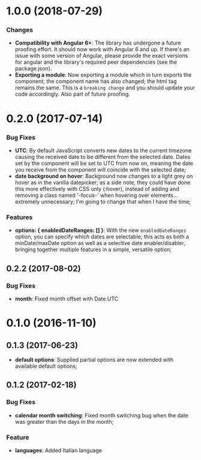 
# 1.0.0 (2018-07-29) 
  
### Changes  
  
* **Compatibility with Angular 6+**: The library has undergone a future proofing effort. It should now work with Angular 6 and up. If there's an issue with some version of Angular, please provide the exact versions for angular and the library's required peer dependencies (see the package.json).
* **Exporting a module**: Now exporting a module which in turn exports the component; the component name has also changed; the html tag remains the same. This is a `breaking change` and you should update your code accordingly. Also part of future proofing.

# 0.2.0 (2017-07-14)  
  
### Bug Fixes  
  
* **UTC**: By default JavaScript converts new dates to the current timezone causing the received date to be different from the selected date. Dates set by the component will be set to UTC from now on, meaning the date you receive from the component will coincide with the selected date;  
* **date background on hover**: Background now changes to a light grey on hover as in the vanilla datepicker; as a side note, they could have done this more effectively with CSS only (:hover), instead of adding and removing a class named '-focus-' when hovering over elements... extremely unnecessary; I'm going to change that when I have the time;  
  
### Features  
  
* **options: { enabledDateRanges: [] }**: With the new `enabledDateRanges` option, you can specify which dates are selectable; this acts as both a minDate/maxDate option as well as a selective date enabler/disabler, bringing together multiple features in a simple, versatile option;  
  
## 0.2.2 (2017-08-02)  
  
### Bug Fixes  
  
* **month**: Fixed month offset with Date.UTC  
  
# 0.1.0 (2016-11-10)  
  
## 0.1.3 (2017-06-23)  
  
* **default options**: Supplied partial options are now extended with available default options;  
  
## 0.1.2 (2017-02-18)  
  
### Bug Fixes  
  
* **calendar month switching**: Fixed month switching bug when the date was greater than the days in the month;  
  
### Feature  
  
* **languages**: Added Italian language
